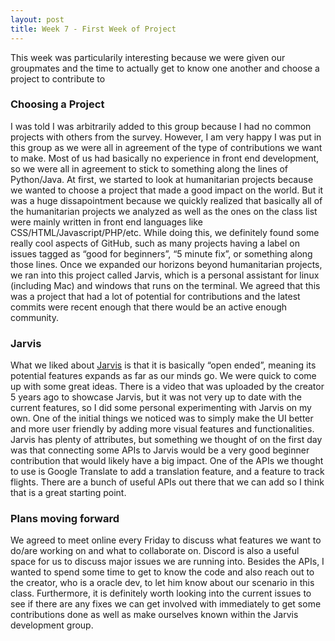 ```yaml
---
layout: post
title: Week 7 - First Week of Project
---
```


This week was particularily interesting because we were given our groupmates and the time to actually get to know one another and choose a project to contribute to 


<!--more-->

### Choosing a Project
I was told I was arbitrarily added to this group because I had no common projects with others from the survey. However, I am very happy I was put in this group as we were all in agreement of the type of contributions we want to make. Most of us had basically no experience in front end development, so we were all in agreement to stick to something along the lines of Python/Java. At first, we started to look at humanitarian projects because we wanted to choose a project that made a good impact on the world. But it was a huge dissapointment because we quickly realized that basically all of the humanitarian projects we analyzed as well as the ones on the class list were mainly written in front end languages like CSS/HTML/Javascript/PHP/etc. While doing this, we definitely found some really cool aspects of GitHub, such as many projects having a label on issues tagged as “good for beginners”, “5 minute fix”, or something along those lines. Once we expanded our horizons beyond humanitarian projects, we ran into this project called Jarvis, which is a personal assistant for linux (including Mac) and windows that runs on the terminal. We agreed that this was a project that had a lot of potential for contributions and the latest commits were recent enough that there would be an active enough community.

### Jarvis
What we liked about [Jarvis](https://github.com/sukeesh/Jarvis) is that it is basically “open ended”, meaning its potential features expands as far as our minds go. We were quick to come up with some great ideas. There is a video that was uploaded by the creator 5 years ago to showcase Jarvis, but it was not very up to date with the current features, so I did some personal experimenting with Jarvis on my own. One of the initial things we noticed was to simply make the UI better and more user friendly by adding more visual features and functionalities. Jarvis has plenty of attributes, but something we thought of on the first day was that connecting some APIs to Jarvis would be a very good beginner contribution that would likely have a big impact. One of the APIs we thought to use is Google Translate to add a translation feature, and a feature to track flights. There are a bunch of useful APIs out there that we can add so I think that is a great starting point.  

### Plans moving forward
We agreed to meet online every Friday to discuss what features we want to do/are working on and what to collaborate on. Discord is also a useful space for us to discuss major issues we are running into. Besides the APIs, I wanted to spend some time to get to know the code and also reach out to the creator, who is a oracle dev, to let him know about our scenario in this class. Furthermore, it is definitely worth looking into the current issues to see if there are any fixes we can get involved with immediately to get some contributions done as well as make ourselves known within the Jarvis development group.



